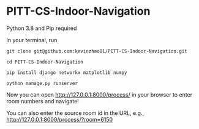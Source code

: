 # PITT-CS-Indoor-Navigation
Python 3.8 and Pip required

In your terminal, run
```console
git clone git@github.com:kevinzhao81/PITT-CS-Indoor-Navigation.git
```
```console
cd PITT-CS-Indoor-Navigation
```
```console
pip install django networkx matplotlib numpy
```
```console
python manage.py runserver
```

Now you can open <http://127.0.0.1:8000/process/> in your browser to enter room numbers and navigate!

You can also enter the source room id in the URL, e.g., <http://127.0.0.1:8000/process/?room=6150>


